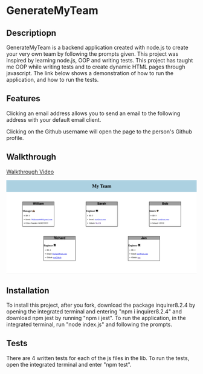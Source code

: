 # GenerateMyTeam

## Descriptiopn 

GenerateMyTeam is a backend application created with node.js to create your very own team by following the prompts given. This project was inspired by learning node.js, OOP and writing tests. This project has taught me OOP while writing tests and to create dynamic HTML pages through javascript. The link below shows a demonstration of how to run the application, and how to run the tests. 

## Features 

Clicking an email address allows you to send an email to the following address with your default email client.

Clicking on the Github username will open the page to the person's Github profile.

## Walkthrough

[Walkthrough Video](https://drive.google.com/file/d/1HUvMHxdAa9_hKJyHZYPIDfOvuVG_zJdK/view)


![Screenshot](./src/WebsiteScreenshot.png)


## Installation

To install this project, after you fork, download the package inquirer8.2.4 by opening the integrated terminal and entering "npm i inquirer8.2.4" and download npm jest by running "npm i jest". 
To run the application, in the integrated terminal, run "node index.js" and following the prompts.

## Tests
There are 4 written tests for each of the js files in the lib. To run the tests, open the integrated terminal and enter "npm test". 